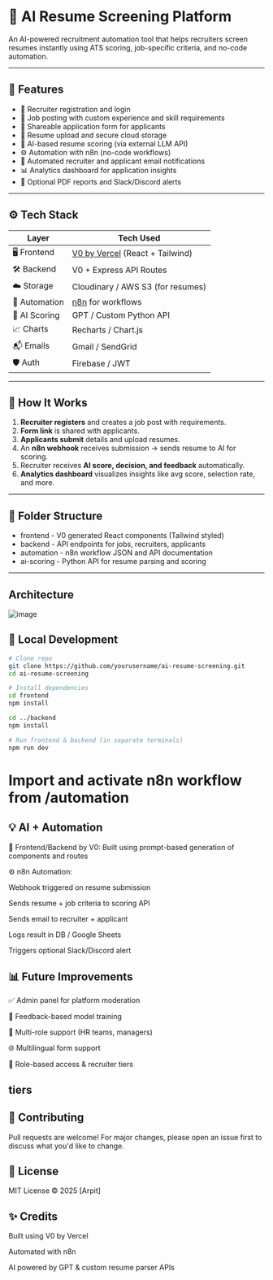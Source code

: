 # 🧠 AI Resume Screening Platform

An AI-powered recruitment automation tool that helps recruiters screen resumes instantly using ATS scoring, job-specific criteria, and no-code automation.

---

## 🚀 Features

- 📝 Recruiter registration and login
- 📄 Job posting with custom experience and skill requirements
- 🔗 Shareable application form for applicants
- 📂 Resume upload and secure cloud storage
- 🤖 AI-based resume scoring (via external LLM API)
- ⚙️ Automation with n8n (no-code workflows)
- 📧 Automated recruiter and applicant email notifications
- 📊 Analytics dashboard for application insights
- 🧾 Optional PDF reports and Slack/Discord alerts

---

## ⚙️ Tech Stack

| Layer        | Tech Used                      |
|-------------|---------------------------------|
| 🖥 Frontend   | [V0 by Vercel](https://v0.dev) (React + Tailwind) |
| 🛠 Backend    | V0 + Express API Routes        |
| ☁️ Storage    | Cloudinary / AWS S3 (for resumes) |
| 🔄 Automation | [n8n](https://n8n.io) for workflows |
| 🧠 AI Scoring | GPT / Custom Python API        |
| 📈 Charts     | Recharts / Chart.js            |
| 📬 Emails     | Gmail / SendGrid               |
| 🛡 Auth       | Firebase / JWT                 |

---

## 🧩 How It Works

1. **Recruiter registers** and creates a job post with requirements.
2. **Form link** is shared with applicants.
3. **Applicants submit** details and upload resumes.
4. An **n8n webhook** receives submission → sends resume to AI for scoring.
5. Recruiter receives **AI score, decision, and feedback** automatically.
6. **Analytics dashboard** visualizes insights like avg score, selection rate, and more.

---

## 📂 Folder Structure

- frontend - V0 generated React components (Tailwind styled)
- backend - API endpoints for jobs, recruiters, applicants
-   automation - n8n workflow JSON and API documentation
 -  ai-scoring - Python API for resume parsing and scoring

---
## Architecture
![image](https://github.com/user-attachments/assets/098ee948-5520-428e-a1c4-8fa46ba36a9c)
## 🧪 Local Development

```bash
# Clone repo
git clone https://github.com/yourusername/ai-resume-screening.git
cd ai-resume-screening

# Install dependencies
cd frontend
npm install

cd ../backend
npm install

# Run frontend & backend (in separate terminals)
npm run dev
```
# Import and activate n8n workflow from /automation
## 💡 AI + Automation
🔮 Frontend/Backend by V0: Built using prompt-based generation of components and routes

⚙️ n8n Automation:

Webhook triggered on resume submission

Sends resume + job criteria to scoring API

Sends email to recruiter + applicant

Logs result in DB / Google Sheets

Triggers optional Slack/Discord alert
## 📊 Future Improvements
✅ Admin panel for platform moderation

🧠 Feedback-based model training

📁 Multi-role support (HR teams, managers)

🌐 Multilingual form support

🔐 Role-based access & recruiter tiers
## tiers

## 🙌 Contributing
Pull requests are welcome! For major changes, please open an issue first to discuss what you'd like to change.

## 📜 License
MIT License © 2025 [Arpit]
## ✨ Credits
Built using V0 by Vercel

Automated with n8n

AI powered by GPT & custom resume parser APIs
